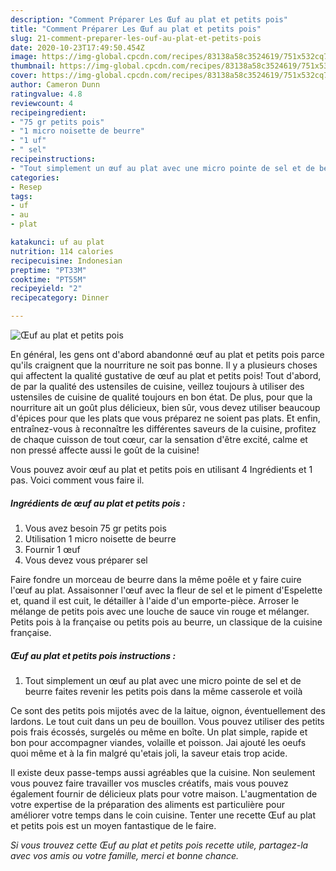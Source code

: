 ```yaml
---
description: "Comment Préparer Les Œuf au plat et petits pois"
title: "Comment Préparer Les Œuf au plat et petits pois"
slug: 21-comment-preparer-les-ouf-au-plat-et-petits-pois
date: 2020-10-23T17:49:50.454Z
image: https://img-global.cpcdn.com/recipes/83138a58c3524619/751x532cq70/oeuf-au-plat-et-petits-pois-photo-principale-de-la-recette.jpg
thumbnail: https://img-global.cpcdn.com/recipes/83138a58c3524619/751x532cq70/oeuf-au-plat-et-petits-pois-photo-principale-de-la-recette.jpg
cover: https://img-global.cpcdn.com/recipes/83138a58c3524619/751x532cq70/oeuf-au-plat-et-petits-pois-photo-principale-de-la-recette.jpg
author: Cameron Dunn
ratingvalue: 4.8
reviewcount: 4
recipeingredient:
- "75 gr petits pois"
- "1 micro noisette de beurre"
- "1 uf"
- " sel"
recipeinstructions:
- "Tout simplement un œuf au plat avec une micro pointe de sel et de beurre faites revenir les petits pois dans la même casserole et voilà"
categories:
- Resep
tags:
- uf
- au
- plat

katakunci: uf au plat 
nutrition: 114 calories
recipecuisine: Indonesian
preptime: "PT33M"
cooktime: "PT55M"
recipeyield: "2"
recipecategory: Dinner

---
```



![Œuf au plat et petits pois](https://img-global.cpcdn.com/recipes/83138a58c3524619/751x532cq70/oeuf-au-plat-et-petits-pois-photo-principale-de-la-recette.jpg)

En général, les gens ont d'abord abandonné œuf au plat et petits pois parce qu'ils craignent que la nourriture ne soit pas bonne. Il y a plusieurs choses qui affectent la qualité gustative de œuf au plat et petits pois! Tout d'abord, de par la qualité des ustensiles de cuisine, veillez toujours à utiliser des ustensiles de cuisine de qualité toujours en bon état. De plus, pour que la nourriture ait un goût plus délicieux, bien sûr, vous devez utiliser beaucoup d'épices pour que les plats que vous préparez ne soient pas plats. Et enfin, entraînez-vous à reconnaître les différentes saveurs de la cuisine, profitez de chaque cuisson de tout cœur, car la sensation d'être excité, calme et non pressé affecte aussi le goût de la cuisine!

<!--inarticleads1-->

Vous pouvez avoir œuf au plat et petits pois en utilisant 4 Ingrédients et 1 pas. Voici comment vous faire il.

##### Ingrédients de œuf au plat et petits pois :

1. Vous avez besoin 75 gr petits pois
1. Utilisation 1 micro noisette de beurre
1. Fournir 1 œuf
1. Vous devez vous préparer  sel


Faire fondre un morceau de beurre dans la même poêle et y faire cuire l&#39;œuf au plat. Assaisonner l&#39;œuf avec la fleur de sel et le piment d&#39;Espelette et, quand il est cuit, le détailler à l&#39;aide d&#39;un emporte-pièce. Arroser le mélange de petits pois avec une louche de sauce vin rouge et mélanger. Petits pois à la française ou petits pois au beurre, un classique de la cuisine française. 

<!--inarticleads2-->

##### Œuf au plat et petits pois instructions :

1. Tout simplement un œuf au plat avec une micro pointe de sel et de beurre faites revenir les petits pois dans la même casserole et voilà


Ce sont des petits pois mijotés avec de la laitue, oignon, éventuellement des lardons. Le tout cuit dans un peu de bouillon. Vous pouvez utiliser des petits pois frais écossés, surgelés ou même en boîte. Un plat simple, rapide et bon pour accompagner viandes, volaille et poisson. Jai ajouté les oeufs quoi même et à la fin malgré qu&#39;etais joli, la saveur etais trop acide. 

<!--inarticleads1-->

<p>
Il existe deux passe-temps aussi agréables que la cuisine. Non seulement vous pouvez faire travailler vos muscles créatifs, mais vous pouvez également fournir de délicieux plats pour votre maison. L'augmentation de votre expertise de la préparation des aliments est particulière pour améliorer votre temps dans le coin cuisine. Tenter une recette Œuf au plat et petits pois est un moyen fantastique de le faire.
</p>

<p>
<i>Si vous trouvez cette Œuf au plat et petits pois recette utile, partagez-la avec vos amis ou votre famille, merci et bonne chance.</i>
</p>
